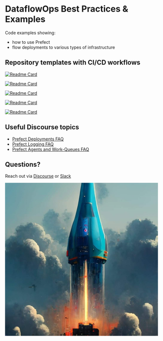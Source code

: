 # DataflowOps Best Practices & Examples
Code examples showing:
- how to use Prefect
- flow deployments to various types of infrastructure

## Repository templates with CI/CD workflows

[![Readme Card](https://github-readme-stats.vercel.app/api/pin/?username=anna-geller&repo=dataflow-ops)](https://github.com/anna-geller/dataflow-ops)

[![Readme Card](https://github-readme-stats.vercel.app/api/pin/?username=anna-geller&repo=dataflow-ops-aws-eks)](https://github.com/anna-geller/dataflow-ops-aws-eks)

[![Readme Card](https://github-readme-stats.vercel.app/api/pin/?username=anna-geller&repo=prefect-aws-lambda)](https://github.com/anna-geller/prefect-aws-lambda)

[![Readme Card](https://github-readme-stats.vercel.app/api/pin/?username=anna-geller&repo=prefect-streaming)](https://github.com/anna-geller/prefect-streaming)

[![Readme Card](https://github-readme-stats.vercel.app/api/pin/?username=anna-geller&repo=prefect-docker-deployment)](https://github.com/anna-geller/prefect-docker-deployment)


## Useful Discourse topics

- [Prefect Deployments FAQ](https://discourse.prefect.io/t/prefect-deployments-faq/1467)
- [Prefect Logging FAQ](https://discourse.prefect.io/t/prefect-logging-faq/1476)
- [Prefect Agents and Work-Queues FAQ](https://discourse.prefect.io/t/agents-and-work-queues-faq/1468/5)

## Questions?

Reach out via [Discourse](https://discourse.prefect.io/) or [Slack](https://prefect.io/slack)

![](docs/rocket_live_data_stack_50.jpeg)




